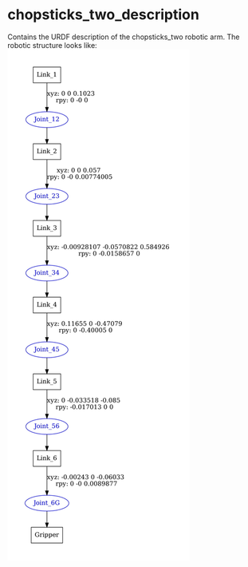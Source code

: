 # chopsticks_two_description
Contains the URDF description of the chopsticks_two robotic arm. The robotic structure looks like:
![Links and Joints of the chopsticks two robotic arm](./urdf/chopsticks_two.jpg)

